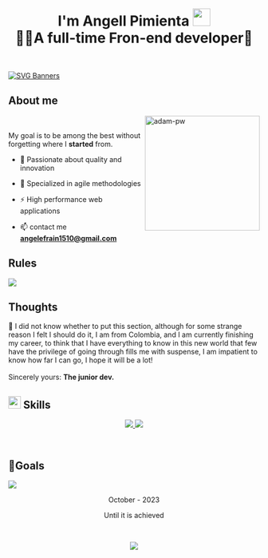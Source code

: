 <h1 align="center"><b>I'm Angell Pimienta <img src="https://media.giphy.com/media/hvRJCLFzcasrR4ia7z/giphy.gif" width="35"> <br>👨‍💻A full-time Fron-end developer🚀</b></h1>


<br>

[![SVG Banners](https://svg-banners.vercel.app/api?type=glitch&text1=Pimienta's🤹&width=1000&height=250)](https://github.com/Akshay090/svg-banners)
	
## **About me**

<p><img align="right" src="https://github.com/PIMIENTA-S/Temporizador/assets/80433456/aa854cee-6a7a-49fc-a195-d5eba799bfd4" width=230px alt="adam-pw" /></p>
<br>

My goal is to be among the best without forgetting where I **started** from.

- 🌱 Passionate about quality and innovation

- 🦅 Specialized in agile methodologies

- ⚡ High performance web applications

- 📫 contact me  **angelefrain1510@gmail.com**

## **Rules**
<img src="https://github.com/PIMIENTA-S/Temporizador/assets/80433456/ebb4e644-24f9-4d35-8339-d44354611548" >
<br>


## **Thoughts**
 🧠 I did not know whether to put this section, although for some strange reason I felt I should do it, I am from Colombia, and I am currently finishing my career, to think that I have everything to know in this new world that few have the privilege of going through fills me with suspense, I am impatient to know how far I can go, I hope it will be a lot! <br>
 <br>
Sincerely yours: **The junior dev.**
<br>

## <img src="https://media2.giphy.com/media/QssGEmpkyEOhBCb7e1/giphy.gif?cid=ecf05e47a0n3gi1bfqntqmob8g9aid1oyj2wr3ds3mg700bl&rid=giphy.gif" width ="25"><b> Skills</b>
<p align="center">

<p align="center">
  <a href="https://skillicons.dev">
    <img src="https://skillicons.dev/icons?i=html,css,js,java,py,git,github" />
    <img src="https://skillicons.dev/icons?i=idea,vscode,eclipse" />

  </a>
</p>
<br>

## 🎯Goals

<img src="https://github.com/PIMIENTA-S/Temporizador/assets/80433456/c4d7a888-6b89-447b-ba64-cf0025133a43">
<br>
<p align="center">October - 2023</p>
<p align="center">Until it is achieved</p>
<br>

<p align="center">
  <a href="https://github.com/DenverCoder1/readme-typing-svg"><img src="https://readme-typing-svg.herokuapp.com?font=Time+New+Roman&color=cyan&size=25&center=true&vCenter=true&width=600&height=100&lines=Thank+you!&hearts;"></a>
</p>


